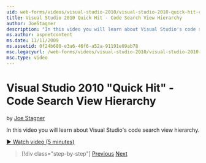 ```yaml
---
uid: web-forms/videos/visual-studio-2010/visual-studio-2010-quick-hit-code-search-view-hierarchy
title: Visual Studio 2010 Quick Hit - Code Search View Hierarchy
author: JoeStagner
description: "In this video you will learn about Visual Studio's code search view hierarchy."
ms.author: aspnetcontent
ms.date: 11/11/2009
ms.assetid: 0f24b680-e3a6-46f6-a52a-91191e09ab78
msc.legacyurl: /web-forms/videos/visual-studio-2010/visual-studio-2010-quick-hit-code-search-view-hierarchy
msc.type: video
---
```

Visual Studio 2010 "Quick Hit" - Code Search View Hierarchy
====================
by [Joe Stagner](https://github.com/JoeStagner)

In this video you will learn about Visual Studio's code search view hierarchy.

[&#9654; Watch video (5 minutes)](https://channel9.msdn.com/Blogs/ASP-NET-Site-Videos/visual-studio-2010-quick-hit-code-search-view-hierarchy)

> [!div class="step-by-step"]
> [Previous](visual-studio-2010-quick-hit-code-optimized-profile.md)
> [Next](visual-studio-2010-quick-hit-intellisense-smart-lists.md)
